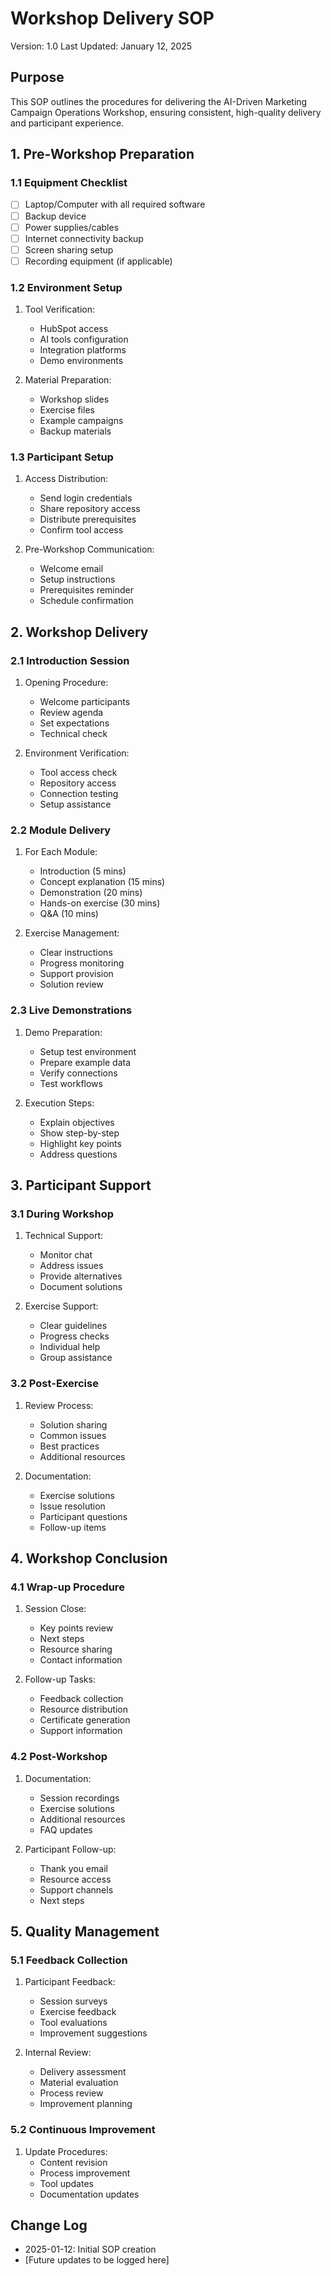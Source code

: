 # Workshop Delivery SOP
Version: 1.0
Last Updated: January 12, 2025

## Purpose
This SOP outlines the procedures for delivering the AI-Driven Marketing Campaign Operations Workshop, ensuring consistent, high-quality delivery and participant experience.

## 1. Pre-Workshop Preparation

### 1.1 Equipment Checklist
- [ ] Laptop/Computer with all required software
- [ ] Backup device
- [ ] Power supplies/cables
- [ ] Internet connectivity backup
- [ ] Screen sharing setup
- [ ] Recording equipment (if applicable)

### 1.2 Environment Setup
1. Tool Verification:
   - HubSpot access
   - AI tools configuration
   - Integration platforms
   - Demo environments

2. Material Preparation:
   - Workshop slides
   - Exercise files
   - Example campaigns
   - Backup materials

### 1.3 Participant Setup
1. Access Distribution:
   - Send login credentials
   - Share repository access
   - Distribute prerequisites
   - Confirm tool access

2. Pre-Workshop Communication:
   - Welcome email
   - Setup instructions
   - Prerequisites reminder
   - Schedule confirmation

## 2. Workshop Delivery

### 2.1 Introduction Session
1. Opening Procedure:
   - Welcome participants
   - Review agenda
   - Set expectations
   - Technical check

2. Environment Verification:
   - Tool access check
   - Repository access
   - Connection testing
   - Setup assistance

### 2.2 Module Delivery
1. For Each Module:
   - Introduction (5 mins)
   - Concept explanation (15 mins)
   - Demonstration (20 mins)
   - Hands-on exercise (30 mins)
   - Q&A (10 mins)

2. Exercise Management:
   - Clear instructions
   - Progress monitoring
   - Support provision
   - Solution review

### 2.3 Live Demonstrations
1. Demo Preparation:
   - Setup test environment
   - Prepare example data
   - Verify connections
   - Test workflows

2. Execution Steps:
   - Explain objectives
   - Show step-by-step
   - Highlight key points
   - Address questions

## 3. Participant Support

### 3.1 During Workshop
1. Technical Support:
   - Monitor chat
   - Address issues
   - Provide alternatives
   - Document solutions

2. Exercise Support:
   - Clear guidelines
   - Progress checks
   - Individual help
   - Group assistance

### 3.2 Post-Exercise
1. Review Process:
   - Solution sharing
   - Common issues
   - Best practices
   - Additional resources

2. Documentation:
   - Exercise solutions
   - Issue resolution
   - Participant questions
   - Follow-up items

## 4. Workshop Conclusion

### 4.1 Wrap-up Procedure
1. Session Close:
   - Key points review
   - Next steps
   - Resource sharing
   - Contact information

2. Follow-up Tasks:
   - Feedback collection
   - Resource distribution
   - Certificate generation
   - Support information

### 4.2 Post-Workshop
1. Documentation:
   - Session recordings
   - Exercise solutions
   - Additional resources
   - FAQ updates

2. Participant Follow-up:
   - Thank you email
   - Resource access
   - Support channels
   - Next steps

## 5. Quality Management

### 5.1 Feedback Collection
1. Participant Feedback:
   - Session surveys
   - Exercise feedback
   - Tool evaluations
   - Improvement suggestions

2. Internal Review:
   - Delivery assessment
   - Material evaluation
   - Process review
   - Improvement planning

### 5.2 Continuous Improvement
1. Update Procedures:
   - Content revision
   - Process improvement
   - Tool updates
   - Documentation updates

## Change Log
- 2025-01-12: Initial SOP creation
- [Future updates to be logged here]
